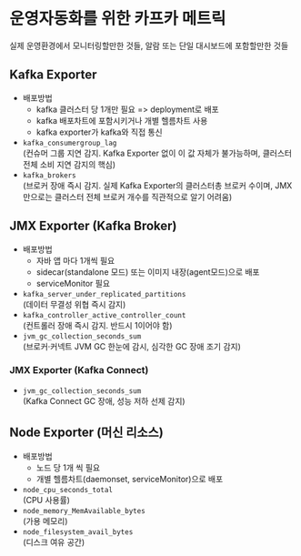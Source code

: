 # 운영자동화를 위한 카프카 메트릭

실제 운영환경에서 모니터링할만한 것들, 알람 또는 단일 대시보드에 포함할만한 것들

## Kafka Exporter

- 배포방법
  - kafka 클러스터 당 1개만 필요 => deployment로 배포
  - kafka 배포차트에 포함시키거나 개별 헬름차트 사용
  - kafka exporter가 kafka와 직접 통신
- `kafka_consumergroup_lag`  
  (컨슈머 그룹 지연 감지. Kafka Exporter 없이 이 값 자체가 불가능하며, 클러스터 전체 소비 지연 감지의 핵심)
- `kafka_brokers`  
  (브로커 장애 즉시 감지. 실제 Kafka Exporter의 클러스터총 브로커 수이며, JMX 만으로는 클러스터 전체 브로커 개수를 직관적으로 알기 어려움)

## JMX Exporter (Kafka Broker)

- 배포방법
  - 자바 앱 마다 1개씩 필요
  - sidecar(standalone 모드) 또는 이미지 내장(agent모드)으로 배포
  - serviceMonitor 필요
- `kafka_server_under_replicated_partitions`  
  (데이터 무결성 위협 즉시 감지)
- `kafka_controller_active_controller_count`  
  (컨트롤러 장애 즉시 감지. 반드시 1이어야 함)
- `jvm_gc_collection_seconds_sum`  
  (브로커·커넥트 JVM GC 한눈에 감시, 심각한 GC 장애 조기 감지)

### JMX Exporter (Kafka Connect)

- `jvm_gc_collection_seconds_sum`  
  (Kafka Connect GC 장애, 성능 저하 선제 감지)

## Node Exporter (머신 리소스)

- 배포방법
  - 노드 당 1개 씩 필요
  - 개별 헬름차트(daemonset, serviceMonitor)으로 배포
- `node_cpu_seconds_total`  
  (CPU 사용률)
- `node_memory_MemAvailable_bytes`  
  (가용 메모리)
- `node_filesystem_avail_bytes`  
  (디스크 여유 공간)
  